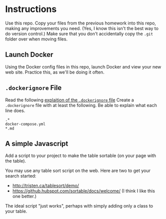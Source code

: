 
# Instructions

Use this repo. Copy your files from the previous homework into this repo, making any improvements you need. (Yes, I know this isn't the best way to do version control.) Make sure that you don't accidentally copy the `.git` folder over when moving files.

## Launch Docker
Using the Docker config files in this repo, launch Docker and view your new web site. Practice this, as we'll be doing it often.

## `.dockerignore` File
Read the following [explaition of the `.dockerignore` file](https://blog.codeship.com/leveraging-the-dockerignore-file-to-create-smaller-images/)
Create a `.dockerignore` file with at least the following. Be able to explain what each line does.

```
.*
docker-compose.yml
*.md
```

## A simple Javascript
Add a script to your project to make the table sortable (on your page with the table).

You may use any table sort script on the web. Here are two to get your search started:

* http://tristen.ca/tablesort/demo/
* https://github.hubspot.com/sortable/docs/welcome/ (I think I like this one better.)

The ideal script "just works", perhaps with simply adding only a class to your table.
